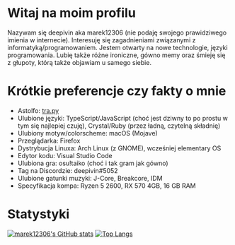 # Witaj na moim profilu
Nazywam się deepivin aka marek12306 (nie podaję swojego prawidziwego imienia w internecie). Interesuję się zagadnieniami związanymi z informatyką/programowaniem. Jestem otwarty na nowe technologie, języki programowania. Lubię także różne ironiczne, gówno memy oraz śmieję się z głupoty, którą także objawiam u samego siebie.

# Krótkie preferencje czy fakty o mnie
- Astolfo: [tra.py](https://github.com/marek12306/tra.py)
- Ulubione języki: TypeScript/JavaScript (choć jest dziwny to po prostu w tym się najlepiej czuję), Crystal/Ruby (przez ładną, czytelną składnię)
- Ulubiony motyw/colorscheme: macOS (Mojave)
- Przeglądarka: Firefox
- Dystrybucja Linuxa: Arch Linux (z GNOME), wcześniej elementary OS
- Edytor kodu: Visual Studio Code
- Ulubiona gra: osu!taiko (choć i tak gram jak gówno)
- Tag na Discordzie: deepivin#5052
- Ulubione gatunki muzyki: J-Core, Breakcore, IDM
- Specyfikacja kompa: Ryzen 5 2600, RX 570 4GB, 16 GB RAM

# Statystyki
[![marek12306's GitHub stats](https://github-readme-stats.vercel.app/api?username=marek12306)](https://github.com/anuraghazra/github-readme-stats) 
[![Top Langs](https://github-readme-stats.vercel.app/api/top-langs/?username=marek12306&layout=compact)](https://github.com/anuraghazra/github-readme-stats)